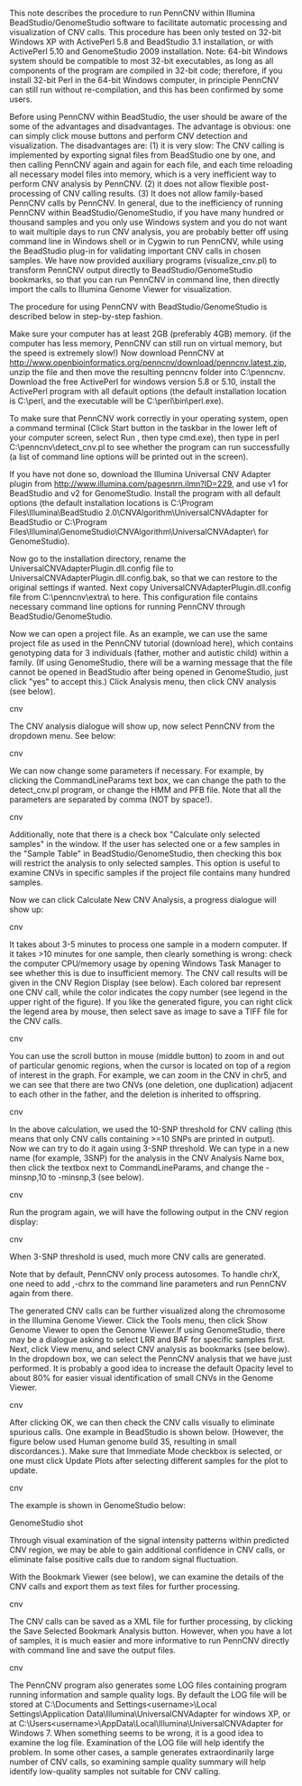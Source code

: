               
This note describes the procedure to run PennCNV within Illumina BeadStudio/GenomeStudio software to facilitate automatic processing and visualization of CNV calls. This procedure has been only tested on 32-bit Windows XP with ActivePerl 5.8 and BeadStudio 3.1 installation, or with ActivePerl 5.10 and GenomeStudio 2009 installation. Note: 64-bit Windows system should be compatible to most 32-bit executables, as long as all components of the program are compiled in 32-bit code; therefore, if you install 32-bit Perl in the 64-bit Windows computer, in principle PennCNV can still run without re-compilation, and this has been confirmed by some users.

Before using PennCNV within BeadStudio, the user should be aware of the some of the advantages and disadvantages. The advantage is obvious: one can simply click mouse buttons and perform CNV detection and visualization. The disadvantages are: (1) it is very slow: The CNV calling is implemented by exporting signal files from BeadStudio one by one, and then calling PennCNV again and again for each file, and each time reloading all necessary model files into memory, which is a very inefficient way to perform CNV analysis by PennCNV. (2) it does not allow flexible post-processing of CNV calling results. (3) It does not allow family-based PennCNV calls by PennCNV. In general, due to the inefficiency of running PennCNV within BeadStudio/GenomeStudio, if you have many hundred or thousand samples and you only use Windows system and you do not want to wait multiple days to run CNV analysis, you are probably better off using command line in Windows shell or in Cygwin to run PennCNV, while using the BeadStudio plug-in for validating important CNV calls in chosen samples. We have now provided auxiliary programs (visualize_cnv.pl) to transform PennCNV output directly to BeadStudio/GenomeStudio bookmarks, so that you can run PennCNV in command line, then directly import the calls to Illumina Genome Viewer for visualization.

The procedure for using PennCNV with BeadStudio/GenomeStudio is described below in step-by-step fashion.

Make sure your computer has at least 2GB (preferably 4GB) memory. (if the computer has less memory, PennCNV can still run on virtual memory, but the speed is extremely slow!) Now download PennCNV at http://www.openbioinformatics.org/penncnv/download/penncnv.latest.zip, unzip the file and then move the resulting penncnv folder into C:\penncnv\. Download the free ActivePerl for windows version 5.8 or 5.10, install the ActivePerl program with all default options (the default installation location is C:\perl, and the executable will be C:\perl\bin\perl.exe).

To make sure that PennCNV work correctly in your operating system, open a command terminal (Click Start button in the taskbar in the lower left of your computer screen, select Run , then type cmd.exe), then type in perl C:\penncnv\detect_cnv.pl to see whether the program can run successfully (a list of command line options will be printed out in the screen).

If you have not done so, download the Illumina Universal CNV Adapter plugin from http://www.illumina.com/pagesnrn.ilmn?ID=229, and use v1 for BeadStudio and v2 for GenomeStudio. Install the program with all default options (the default installation locations is C:\Program Files\Illumina\BeadStudio 2.0\CNVAlgorithm\UniversalCNVAdapter for BeadStudio or C:\Program Files\Illumina\GenomeStudio\CNVAlgorithm\UniversalCNVAdapter\ for GenomeStudio).

Now go to the installation directory, rename the UniversalCNVAdapterPlugin.dll.config file to UniversalCNVAdapterPlugin.dll.config.bak, so that we can restore to the original settings if wanted. Next copy UniversalCNVAdapterPlugin.dll.config file from C:\penncnv\extra\ to here. This configuration file contains necessary command line options for running PennCNV through BeadStudio/GenomeStudio.

Now we can open a project file. As an example, we can use the same project file as used in the PennCNV tutorial (download here), which contains genotyping data for 3 individuals (father, mother and autistic child) within a family. (If using GenomeStudio, there will be a warning message that the file cannot be opened in BeadStudio after being opened in GenomeStudio, just click "yes" to accept this.) Click Analysis menu, then click CNV analysis (see below).

cnv

The CNV analysis dialogue will show up, now select PennCNV from the dropdown menu. See below:

cnv

 

We can now change some parameters if necessary. For example, by clicking the CommandLineParams text box, we can change the path to the detect_cnv.pl program, or change the HMM and PFB file. Note that all the parameters are separated by comma (NOT by space!).

cnv

Additionally, note that there is a check box "Calculate only selected samples" in the window. If the user has selected one or a few samples in the "Sample Table" in BeadStudio/GenomeStudio, then checking this box will restrict the analysis to only selected samples. This option is useful to examine CNVs in specific samples if the project file contains many hundred samples.

Now we can click Calculate New CNV Analysis, a progress dialogue will show up:


cnv

 

It takes about 3-5 minutes to process one sample in a modern computer. If it takes >10 minutes for one sample, then clearly something is wrong: check the computer CPU/memory usage by opening Windows Task Manager to see whether this is due to insufficient memory. The CNV call results will be given in the CNV Region Display (see below). Each colored bar represent one CNV call, while the color indicates the copy number (see legend in the upper right of the figure). If you like the generated figure, you can right click the legend area by mouse, then select save as image to save a TIFF file for the CNV calls.

 

cnv

You can use the scroll button in mouse (middle button) to zoom in and out of particular genomic regions, when the cursor is located on top of a region of interest in the graph. For example, we can zoom in the CNV in chr5, and we can see that there are two CNVs (one deletion, one duplication) adjacent to each other in the father, and the deletion is inherited to offspring.

cnv

 

In the above calculation, we used the 10-SNP threshold for CNV calling (this means that only CNV calls containing >=10 SNPs are printed in output). Now we can try to do it again using 3-SNP threshold. We can type in a new name (for example, 3SNP) for the analysis in the CNV Analysis Name box, then click the textbox next to CommandLineParams, and change the -minsnp,10 to -minsnp,3 (see below).

cnv

 

Run the program again, we will have the following output in the CNV region display:

cnv

When 3-SNP threshold is used, much more CNV calls are generated.

Note that by default, PennCNV only process autosomes. To handle chrX, one need to add ,-chrx to the command line parameters and run PennCNV again from there.

The generated CNV calls can be further visualized along the chromosome in the Illumina Genome Viewer. Click the Tools menu, then click Show Genome Viewer  to open the Genome Viewer.If using GenomeStudio, there may be a dialogue asking to select LRR and BAF for specific samples first. Next, click View menu, and select CNV analysis as bookmarks (see below). In the dropdown box, we can select the PennCNV analysis that we have just performed. It is probably a good idea to increase the default Opacity level to about 80% for easier visual identification of small CNVs in the Genome Viewer.

 

cnv

 

After clicking OK, we can then check the CNV calls visually to eliminate spurious calls. One example in BeadStudio is shown below. (However, the figure below used Human genome build 35, resulting in small discordances.). Make sure that Immediate Mode checkbox is selected, or one must click Update Plots after selecting different samples for the plot to update.

cnv

 

The example is shown in GenomeStudio below:

GenomeStudio shot

Through visual examination of the signal intensity patterns within predicted CNV region, we may be able to gain additional confidence in CNV calls, or eliminate false positive calls due to random signal fluctuation.

With the Bookmark Viewer (see below), we can examine the details of the CNV calls and export them as text files for further processing.
                       
cnv

 

The CNV calls can be saved as a XML file for further processing, by clicking the Save Selected Bookmark Analysis button. However, when you have a lot of samples, it is much easier and more informative to run PennCNV directly with command line and save the output files.

cnv

 

The PennCNV program also generates some LOG files containing program running information and sample quality logs. By default the LOG file will be stored at C:\Documents and Settings\<username>\Local Settings\Application Data\Illumina\UniversalCNVAdapter for windows XP, or at C:\Users\<username>\AppData\Local\Illumina\UniversalCNVAdapter for Windows 7. When something seems to be wrong, it is a good idea to examine the log file. Examination of the LOG file will help identify the problem. In some other cases, a sample generates extraordinarily large number of CNV calls, so examining sample quality summary will help identify low-quality samples not suitable for CNV calling.

